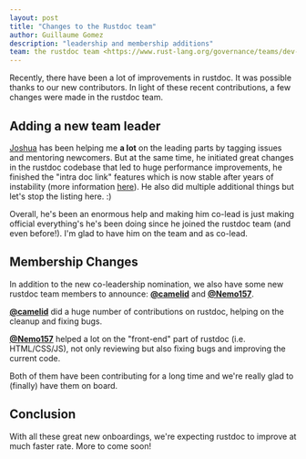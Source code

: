 ```yaml
---
layout: post
title: "Changes to the Rustdoc team"
author: Guillaume Gomez
description: "leadership and membership additions"
team: the rustdoc team <https://www.rust-lang.org/governance/teams/dev-tools#rustdoc>
---
```


Recently, there have been a lot of improvements in rustdoc. It was possible thanks to our new contributors. In light of these recent contributions, a few changes were made in the rustdoc team.

## Adding a new team leader

[Joshua](https://github.com/jyn514) has been helping me **a lot** on the leading parts by tagging issues and mentoring newcomers. But at the same time, he initiated great changes in the rustdoc codebase that led to huge performance improvements, he finished the "intra doc link" features which is now stable after years of instability (more information [here](https://doc.rust-lang.org/rustdoc/write-documentation/linking-to-items-by-name.html)). He also did multiple additional things but let's stop the listing here. :)

Overall, he's been an enormous help and making him co-lead is just making official everything's he's been doing since he joined the rustdoc team (and even before!). I'm glad to have him on the team and as co-lead.

## Membership Changes

In addition to the new co-leadership nomination, we also have some new rustdoc team members to announce: [**@camelid**] and [**@Nemo157**].

[**@camelid**] did a huge number of contributions on rustdoc, helping on the cleanup and fixing bugs.

[**@Nemo157**] helped a lot on the "front-end" part of rustdoc (i.e. HTML/CSS/JS), not only reviewing but also fixing bugs and improving the current code.

Both of them have been contributing for a long time and we're really glad to (finally) have them on board.

## Conclusion

With all these great new onboardings, we're expecting rustdoc to improve at much faster rate. More to come soon!

[**@camelid**]: https://github.com/camelid
[**@Nemo157**]: https://github.com/Nemo157
